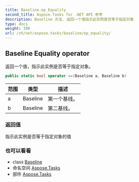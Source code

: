 ```yaml
---
title: Baseline.op_Equality
second_title: Aspose.Tasks for .NET API 参考
description: Baseline 方法. 返回一个值指示此实例是否等于指定对象
type: docs
weight: 100
url: /zh/net/aspose.tasks/baseline/op_equality/
---
```

## Baseline Equality operator

返回一个值，指示此实例是否等于指定对象。

```csharp
public static bool operator ==(Baseline a, Baseline b)
```

| 范围 | 类型 | 描述 |
| --- | --- | --- |
| a | Baseline | 第一个基线。 |
| b | Baseline | 第二基线。 |

### 返回值

指示此实例是否等于指定对象的值

### 也可以看看

* class [Baseline](../)
* 命名空间 [Aspose.Tasks](../../baseline/)
* 部件 [Aspose.Tasks](../../../)


